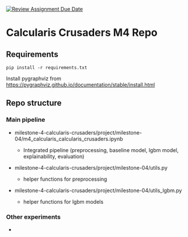[![Review Assignment Due Date](https://classroom.github.com/assets/deadline-readme-button-8d59dc4de5201274e310e4c54b9627a8934c3b88527886e3b421487c677d23eb.svg)](https://classroom.github.com/a/CNxME27U)

# Calcularis Crusaders M4 Repo

## Requirements

`pip install -r requirements.txt`

Install pygraphviz from https://pygraphviz.github.io/documentation/stable/install.html

## Repo structure

### Main pipeline

- milestone-4-calcularis-crusaders/project/milestone-04/m4_calcularis_calcularis_crusaders.ipynb
    - Integrated pipeline (preprocessing, baseline model, lgbm model, explainability, evaluation)

- milestone-4-calcularis-crusaders/project/milestone-04/utils.py
    - helper functions for preprocessing
    
- milestone-4-calcularis-crusaders/project/milestone-04/utils_lgbm.py
    - helper functions for lgbm models
    

### Other experiments

- 
